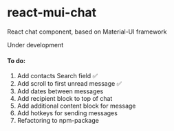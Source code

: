 # react-mui-chat

React chat component, based on Material-UI framework

Under development

#### To do:

1. Add contacts Search field ✅
2. Add scroll to first unread message ✅
3. Add dates between messages
4. Add recipient block to top of chat
5. Add additional content block for message
6. Add hotkeys for sending messages
7. Refactoring to npm-package
